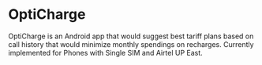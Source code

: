 # OptiCharge

OptiCharge is an Android app that would suggest best tariff plans based on call history that would minimize monthly spendings on recharges.
Currently implemented for Phones with Single SIM and Airtel UP East.
